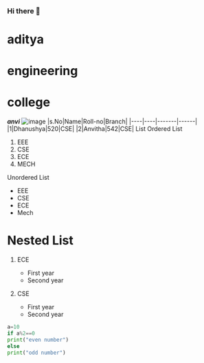 ### Hi there 👋
# aditya
# engineering 
# college
***anvi***
![image](https://user-images.githubusercontent.com/84453418/142972320-20215ea1-e90c-4cd1-bf3f-82dcf4e275ef.png)
|s.No|Name|Roll-no|Branch|
|----|----|-------|------|
|1|Dhanushya|520|CSE|
|2|Anvitha|542|CSE|
List 
Ordered List
1. EEE
2. CSE
3. ECE
4. MECH

Unordered List
- EEE
- CSE
- ECE
- Mech

# Nested List 
1. ECE
    - First year
    - Second year
    
2. CSE
   - First year
   - Second year

```python
a=10
if a%2==0
print("even number")
else
print("odd number")
```

<!--
**DhanushyaG/DhanushyaG** is a ✨ _special_ ✨ repository because its `README.md` (this file) appears on your GitHub profile.

Here are some ideas to get you started:

- 🔭 I’m currently working on ...
- 🌱 I’m currently learning ...
- 👯 I’m looking to collaborate on ...
- 🤔 I’m looking for help with ...
- 💬 Ask me about ...
- 📫 How to reach me: ...
- 😄 Pronouns: ...
- ⚡ Fun fact: ...
-->
